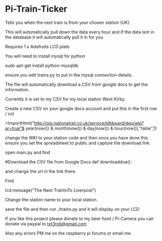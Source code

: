 Pi-Train-Ticker
===============

Tells you when the next train is from your chosen station (UK).

This will automatically pull down the data every hour and if the data isnt in the database it will automatically pull it in for you

Requires 1 x Adafruits LCD plate

You will need to install mysql for python

sudo apt-get install python-mysqldb

ensure you edit trains.py to put in the mysql connection details.

The file will automatically download a CSV from google docs to get the information.

Currently it is set to my CSV for my local station West Kirby.

Create a new CSV on your google docs account and put this in the first row / col

=ImportHtml("http://ojp.nationalrail.co.uk/service/ldbboard/dep/wki?ar=true"& year(now()) & month(now()) & day(now()) & hour(now()),"table",1)

change the WKI to your station code and then once you have done this ensure you set the spreadsheet to public and capture the download link.

open main.py and find

#Download the CSV file from Google Docs	
def downloaddue():

and change the url in the link there.

Find 

lcd.message("The Next Train\nTo Liverpool")

Change the station name to your local station.

save the file and then run ./trains.py and it will display on your LCD

If you like this project please donate to my beer fund / Pi-Camera you can donate via paypal to txt3rob@gmail.com

Also any errors PM me on the raspberry pi forums or email me.


